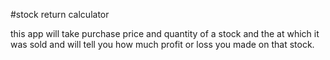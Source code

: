 #stock return calculator

this app will take purchase price and quantity of a stock and the at which it was sold and will tell you how much profit or loss you made on that stock.